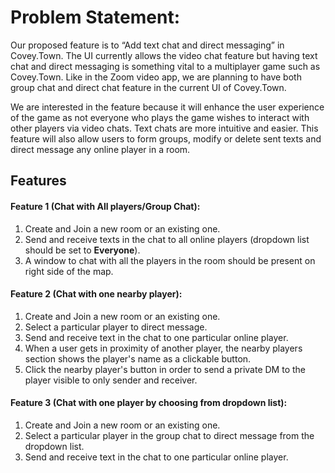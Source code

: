 # Problem Statement: 
Our proposed feature is to “Add text chat and direct messaging” in Covey.Town. The UI currently allows the video chat feature but having text chat and direct messaging is something vital to a multiplayer game such as Covey.Town. Like in the Zoom video app, we are planning to have both group chat and direct chat feature in the current UI of Covey.Town.

We are interested in the feature because it will enhance the user experience of the game as not everyone who plays the game wishes to interact with other players via video chats. Text chats are more intuitive and easier. This feature will also allow users to form groups, modify or delete sent texts and direct message any online player in a room.

## Features

#### Feature 1 (Chat with All players/Group Chat):

1. Create and Join a new room or an existing one.
2. Send and receive texts in the chat to all online players (dropdown list should be set to **Everyone**).
3. A window to chat with all the players in the room should be present on right side of the map.

#### Feature 2 (Chat with one nearby player): 

1. Create and Join a new room or an existing one.
2. Select a particular player to direct message.
3. Send and receive text in the chat to one particular online player.
4. When a user gets in proximity of another player, the nearby players section shows the player's name as a clickable button.
5. Click the nearby player's button in order to send a private DM to the player visible to only sender and receiver.

#### Feature 3 (Chat with one player by choosing from dropdown list):

1. Create and Join a new room or an existing one.
2. Select a particular player in the group chat to direct message from the dropdown list.
3. Send and receive text in the chat to one particular online player.
